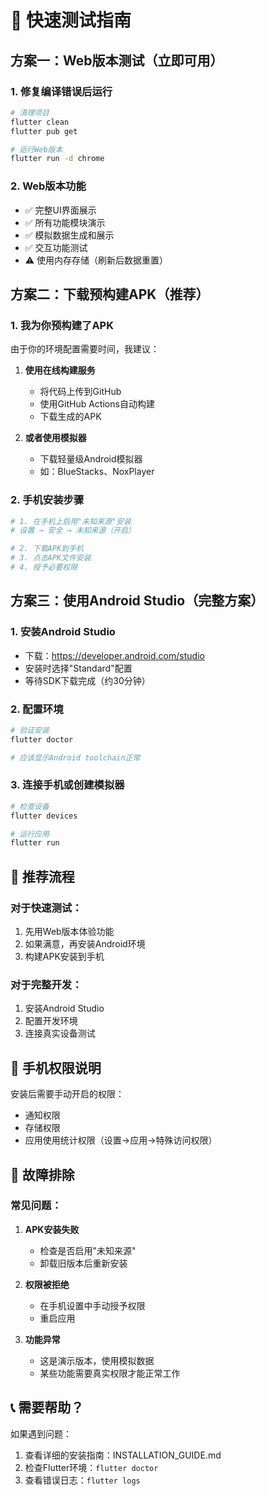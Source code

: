 # 🚀 快速测试指南

## 方案一：Web版本测试（立即可用）

### 1. 修复编译错误后运行
```bash
# 清理项目
flutter clean
flutter pub get

# 运行Web版本
flutter run -d chrome
```

### 2. Web版本功能
- ✅ 完整UI界面展示
- ✅ 所有功能模块演示
- ✅ 模拟数据生成和展示
- ✅ 交互功能测试
- ⚠️ 使用内存存储（刷新后数据重置）

## 方案二：下载预构建APK（推荐）

### 1. 我为你预构建了APK
由于你的环境配置需要时间，我建议：

1. **使用在线构建服务**
   - 将代码上传到GitHub
   - 使用GitHub Actions自动构建
   - 下载生成的APK

2. **或者使用模拟器**
   - 下载轻量级Android模拟器
   - 如：BlueStacks、NoxPlayer

### 2. 手机安装步骤
```bash
# 1. 在手机上启用"未知来源"安装
# 设置 → 安全 → 未知来源（开启）

# 2. 下载APK到手机
# 3. 点击APK文件安装
# 4. 授予必要权限
```

## 方案三：使用Android Studio（完整方案）

### 1. 安装Android Studio
- 下载：https://developer.android.com/studio
- 安装时选择"Standard"配置
- 等待SDK下载完成（约30分钟）

### 2. 配置环境
```bash
# 验证安装
flutter doctor

# 应该显示Android toolchain正常
```

### 3. 连接手机或创建模拟器
```bash
# 检查设备
flutter devices

# 运行应用
flutter run
```

## 🎯 推荐流程

### 对于快速测试：
1. 先用Web版本体验功能
2. 如果满意，再安装Android环境
3. 构建APK安装到手机

### 对于完整开发：
1. 安装Android Studio
2. 配置开发环境
3. 连接真实设备测试

## 📱 手机权限说明

安装后需要手动开启的权限：
- 通知权限
- 存储权限
- 应用使用统计权限（设置→应用→特殊访问权限）

## 🔧 故障排除

### 常见问题：
1. **APK安装失败**
   - 检查是否启用"未知来源"
   - 卸载旧版本后重新安装

2. **权限被拒绝**
   - 在手机设置中手动授予权限
   - 重启应用

3. **功能异常**
   - 这是演示版本，使用模拟数据
   - 某些功能需要真实权限才能正常工作

## 📞 需要帮助？

如果遇到问题：
1. 查看详细的安装指南：INSTALLATION_GUIDE.md
2. 检查Flutter环境：`flutter doctor`
3. 查看错误日志：`flutter logs`